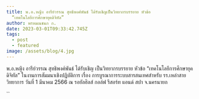 ```yaml
---
title: พ.อ.หญิง อารีย์วรรณ สุทธิพงศ์พันธ์ ได้รับเชิญเป็นวิทยากรบรรยาย หัวข้อ
  “เทคโนโลยีการศึกษายุคดิจิทัล”
author: พรหมณชนก ก.
date: 2023-03-01T09:33:42.745Z
tags:
  - post
  - featured
image: /assets/blog/4.jpg
---
```

พ.อ.หญิง อารีย์วรรณ สุทธิพงศ์พันธ์ ได้รับเชิญ เป็นวิทยากรบรรยาย หัวข้อ “เทคโนโลยีการศึกษายุคดิจิทัล” ในงานการสัมมนาเชิงปฏิบัติการ เรื่อง การบูรณาการระบบสารสนเทศสำหรับ รร.เหล่าสายวิทยาการ วันที่ 1 มีนาคม 2566 ณ รอยัลฮิลส์ กอล์ฟ รีสอร์ท แอนด์ สปา จ.นครนายก

``